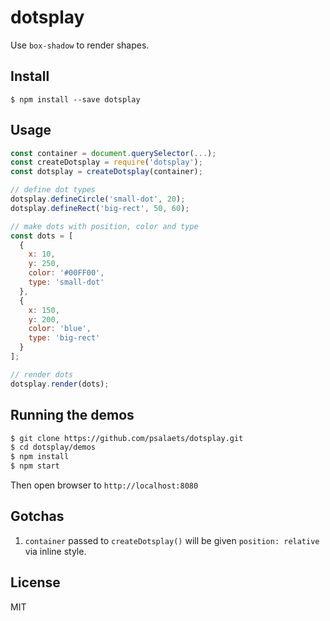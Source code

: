 # dotsplay

Use `box-shadow` to render shapes.

## Install

`$ npm install --save dotsplay`

## Usage

```js
const container = document.querySelector(...);
const createDotsplay = require('dotsplay');
const dotsplay = createDotsplay(container);

// define dot types
dotsplay.defineCircle('small-dot', 20);
dotsplay.defineRect('big-rect', 50, 60);

// make dots with position, color and type
const dots = [
  {
    x: 10,
    y: 250,
    color: '#00FF00',
    type: 'small-dot'
  },
  {
    x: 150,
    y: 200,
    color: 'blue',
    type: 'big-rect'
  }
];

// render dots
dotsplay.render(dots);
```

## Running the demos

```bash
$ git clone https://github.com/psalaets/dotsplay.git
$ cd dotsplay/demos
$ npm install
$ npm start
```

Then open browser to `http://localhost:8080`

## Gotchas

1. `container` passed to `createDotsplay()` will be given `position: relative` via inline style.

## License

MIT
